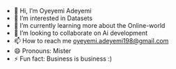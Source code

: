 - 👋 Hi, I’m Oyeyemi Adeyemi
- 👀 I’m interested in Datasets
- 🌱 I’m currently learning more about the Online-world
- 💞️ I’m looking to collaborate on Ai development
- 📫 How to reach me oyeyemi.adeyemi198@gmail.com
- 😄 Pronouns: Mister
- ⚡ Fun fact: Business is business :)

<!---
Yemize-hub/Yemize-hub is a ✨ special ✨ repository because its `README.md` (this file) appears on your GitHub profile.
You can click the Preview link to take a look at your changes.
--->
